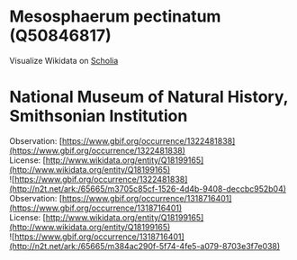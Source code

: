 
Mesosphaerum pectinatum (Q50846817)
===================================
  
Visualize Wikidata on [Scholia](https://scholia.toolforge.org/taxon/Q50846817)
# National Museum of Natural History, Smithsonian Institution
  
Observation: [https://www.gbif.org/occurrence/1322481838](https://www.gbif.org/occurrence/1322481838)  
License: [http://www.wikidata.org/entity/Q18199165](http://www.wikidata.org/entity/Q18199165)  
![https://www.gbif.org/occurrence/1322481838](http://n2t.net/ark:/65665/m3705c85cf-1526-4d4b-9408-deccbc952b04)  
Observation: [https://www.gbif.org/occurrence/1318716401](https://www.gbif.org/occurrence/1318716401)  
License: [http://www.wikidata.org/entity/Q18199165](http://www.wikidata.org/entity/Q18199165)  
![https://www.gbif.org/occurrence/1318716401](http://n2t.net/ark:/65665/m384ac290f-5f74-4fe5-a079-8703e3f7e038)